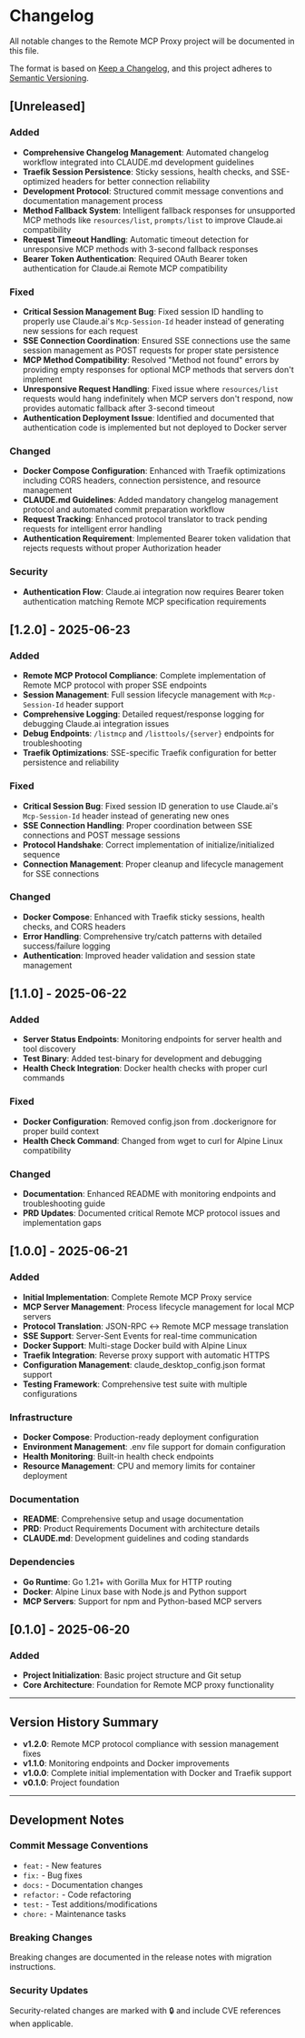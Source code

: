 # Changelog

All notable changes to the Remote MCP Proxy project will be documented in this file.

The format is based on [Keep a Changelog](https://keepachangelog.com/en/1.0.0/),
and this project adheres to [Semantic Versioning](https://semver.org/spec/v2.0.0.html).

## [Unreleased]

### Added
- **Comprehensive Changelog Management**: Automated changelog workflow integrated into CLAUDE.md development guidelines
- **Traefik Session Persistence**: Sticky sessions, health checks, and SSE-optimized headers for better connection reliability
- **Development Protocol**: Structured commit message conventions and documentation management process
- **Method Fallback System**: Intelligent fallback responses for unsupported MCP methods like `resources/list`, `prompts/list` to improve Claude.ai compatibility
- **Request Timeout Handling**: Automatic timeout detection for unresponsive MCP methods with 3-second fallback responses
- **Bearer Token Authentication**: Required OAuth Bearer token authentication for Claude.ai Remote MCP compatibility

### Fixed
- **Critical Session Management Bug**: Fixed session ID handling to properly use Claude.ai's `Mcp-Session-Id` header instead of generating new sessions for each request
- **SSE Connection Coordination**: Ensured SSE connections use the same session management as POST requests for proper state persistence
- **MCP Method Compatibility**: Resolved "Method not found" errors by providing empty responses for optional MCP methods that servers don't implement
- **Unresponsive Request Handling**: Fixed issue where `resources/list` requests would hang indefinitely when MCP servers don't respond, now provides automatic fallback after 3-second timeout
- **Authentication Deployment Issue**: Identified and documented that authentication code is implemented but not deployed to Docker server

### Changed
- **Docker Compose Configuration**: Enhanced with Traefik optimizations including CORS headers, connection persistence, and resource management
- **CLAUDE.md Guidelines**: Added mandatory changelog management protocol and automated commit preparation workflow
- **Request Tracking**: Enhanced protocol translator to track pending requests for intelligent error handling
- **Authentication Requirement**: Implemented Bearer token validation that rejects requests without proper Authorization header

### Security
- **Authentication Flow**: Claude.ai integration now requires Bearer token authentication matching Remote MCP specification requirements

## [1.2.0] - 2025-06-23

### Added
- **Remote MCP Protocol Compliance**: Complete implementation of Remote MCP protocol with proper SSE endpoints
- **Session Management**: Full session lifecycle management with `Mcp-Session-Id` header support
- **Comprehensive Logging**: Detailed request/response logging for debugging Claude.ai integration issues
- **Debug Endpoints**: `/listmcp` and `/listtools/{server}` endpoints for troubleshooting
- **Traefik Optimizations**: SSE-specific Traefik configuration for better persistence and reliability

### Fixed
- **Critical Session Bug**: Fixed session ID generation to use Claude.ai's `Mcp-Session-Id` header instead of generating new ones
- **SSE Connection Handling**: Proper coordination between SSE connections and POST message sessions
- **Protocol Handshake**: Correct implementation of initialize/initialized sequence
- **Connection Management**: Proper cleanup and lifecycle management for SSE connections

### Changed
- **Docker Compose**: Enhanced with Traefik sticky sessions, health checks, and CORS headers
- **Error Handling**: Comprehensive try/catch patterns with detailed success/failure logging
- **Authentication**: Improved header validation and session state management

## [1.1.0] - 2025-06-22

### Added
- **Server Status Endpoints**: Monitoring endpoints for server health and tool discovery
- **Test Binary**: Added test-binary for development and debugging
- **Health Check Integration**: Docker health checks with proper curl commands

### Fixed
- **Docker Configuration**: Removed config.json from .dockerignore for proper build context
- **Health Check Command**: Changed from wget to curl for Alpine Linux compatibility

### Changed
- **Documentation**: Enhanced README with monitoring endpoints and troubleshooting guide
- **PRD Updates**: Documented critical Remote MCP protocol issues and implementation gaps

## [1.0.0] - 2025-06-21

### Added
- **Initial Implementation**: Complete Remote MCP Proxy service
- **MCP Server Management**: Process lifecycle management for local MCP servers
- **Protocol Translation**: JSON-RPC ↔ Remote MCP message translation
- **SSE Support**: Server-Sent Events for real-time communication
- **Docker Support**: Multi-stage Docker build with Alpine Linux
- **Traefik Integration**: Reverse proxy support with automatic HTTPS
- **Configuration Management**: claude_desktop_config.json format support
- **Testing Framework**: Comprehensive test suite with multiple configurations

### Infrastructure
- **Docker Compose**: Production-ready deployment configuration
- **Environment Management**: .env file support for domain configuration
- **Health Monitoring**: Built-in health check endpoints
- **Resource Management**: CPU and memory limits for container deployment

### Documentation
- **README**: Comprehensive setup and usage documentation
- **PRD**: Product Requirements Document with architecture details
- **CLAUDE.md**: Development guidelines and coding standards

### Dependencies
- **Go Runtime**: Go 1.21+ with Gorilla Mux for HTTP routing
- **Docker**: Alpine Linux base with Node.js and Python support
- **MCP Servers**: Support for npm and Python-based MCP servers

## [0.1.0] - 2025-06-20

### Added
- **Project Initialization**: Basic project structure and Git setup
- **Core Architecture**: Foundation for Remote MCP proxy functionality

---

## Version History Summary

- **v1.2.0**: Remote MCP protocol compliance with session management fixes
- **v1.1.0**: Monitoring endpoints and Docker improvements  
- **v1.0.0**: Complete initial implementation with Docker and Traefik support
- **v0.1.0**: Project foundation

---

## Development Notes

### Commit Message Conventions
- `feat:` - New features
- `fix:` - Bug fixes
- `docs:` - Documentation changes
- `refactor:` - Code refactoring
- `test:` - Test additions/modifications
- `chore:` - Maintenance tasks

### Breaking Changes
Breaking changes are documented in the release notes with migration instructions.

### Security Updates
Security-related changes are marked with 🔒 and include CVE references when applicable.